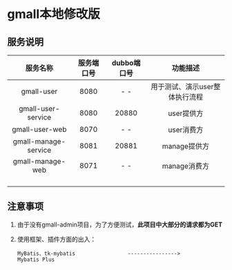 # gmall本地修改版



## 服务说明
|       服务名称       | 服务端口号 | dubbo端口号 |            功能描述            |
| :------------------: | :--------: | :---------: | :----------------------------: |
|      gmall-user      |    8080    |     - -     | 用于测试、演示user整体执行流程 |
|  gmall-user-service  |    8080    |    20880    |           user提供方           |
|    gmall-user-web    |    8070    |     - -     |           user消费方           |
| gmall-manage-service |    8081    |    20881    |          manage提供方          |
|   gmall-manage-web   |    8071    |     - -     |          manage消费方          |
|                      |            |             |                                |
|                      |            |             |                                |
|                      |            |             |                                |
|                      |            |             |                                |

## 注意事项

1. 由于没有gmall-admin项目，为了方便测试，**此项目中大部分的请求都为GET**

2. 使用框架、插件方面的出入：

   ```
   MyBatis、tk-mybatis                 ---------------->                              Mybatis Plus
   ```

   

